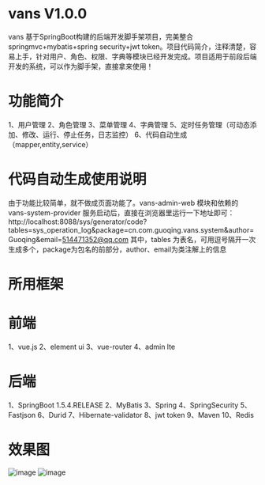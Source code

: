 # vans V1.0.0
vans 基于SpringBoot构建的后端开发脚手架项目，完美整合springmvc+mybatis+spring security+jwt token。项目代码简介，注释清楚，容易上手，针对用户、角色、权限、字典等模块已经开发完成。项目适用于前段后端开发的系统，可以作为脚手架，直接拿来使用！

# 功能简介
  1、用户管理
  2、角色管理
  3、菜单管理
  4、字典管理
  5、定时任务管理（可动态添加、修改、运行、停止任务，日志监控）
  6、代码自动生成（mapper,entity,service）

# 代码自动生成使用说明
  由于功能比较简单，就不做成页面功能了。vans-admin-web 模块和依赖的 vans-system-provider 服务启动后，直接在浏览器里运行一下地址即可：
http://localhost:8088/sys/generator/code?tables=sys_operation_log&package=cn.com.guoqing.vans.system&author=Guoqing&email=514471352@qq.com
  其中，tables 为表名，可用逗号隔开一次生成多个，package为包名的前部分，author、email为类注解上的信息

# 所用框架
# 前端
  1、vue.js
  2、element ui
  3、vue-router
  4、admin lte
# 后端
  1、SpringBoot 1.5.4.RELEASE
  2、MyBatis
  3、Spring
  4、SpringSecurity
  5、Fastjson
  6、Durid
  7、Hibernate-validator
  8、jwt token
  9、Maven
  10、Redis

# 效果图
 ![image](https://github.com/coderliguoqing/vans/tree/master/vans-admin-web/src/main/webapp/img/view_2.png)
 ![image](https://github.com/coderliguoqing/vans/tree/master/vans-admin-web/src/main/webapp/img/view_1.png)
